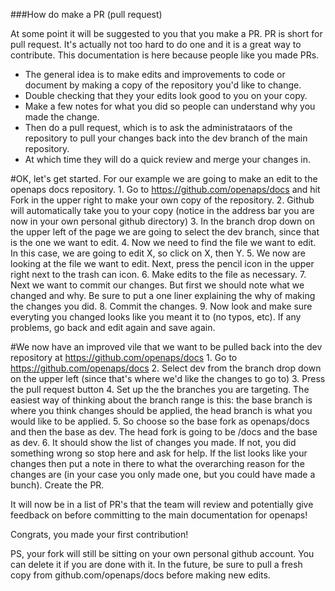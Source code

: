 ###How do make a PR (pull request)

At some point it will be suggested to you that you make a PR. PR is short for pull request. 
It's actually not too hard to do one and it is a great way to contribute. This documentation is here because people like you made PRs.

* The general idea is to make edits and improvements to code or document by making a copy of the repository you'd like to change. 
* Double checking that they your edits look good to you on your copy. 
* Make a few notes for what you did so people can understand why you made the change. 
* Then do a pull request, which is to ask the administrataors of the repository to pull your changes 
back into the dev branch of the main repository. 
* At which time they will do a quick review and merge your changes in.

#OK, let's get started. For our example we are going to make an edit to the openaps docs repository.
    1. Go to https://github.com/openaps/docs and hit Fork in the upper right to make your own copy of the repository.
    2. Github will automatically take you to your copy (notice in the address bar you are now in your own personal github directory)
    3. In the branch drop down on the upper left of the page we are going to select the dev branch, since that is the one we want to edit. 
    4. Now we need to find the file we want to edit. In this case, we are going to edit X, so click on X, then Y.
    5. We now are looking at the file we want to edit. Next, press the pencil icon in the upper right next to the trash can icon.
    6. Make edits to the file as necessary.
    7. Next we want to commit our changes. But first we should note what we changed and why. Be sure to put a one liner explaining the why of making the changes you did.
    8. Commit the changes.
    9. Now look and make sure everyting you changed looks like you meant it to (no typos, etc). If any problems, go back and edit again and save again.

#We now have an improved vile that we want to be pulled back into the dev repository at https://github.com/openaps/docs
    1. Go to https://github.com/openaps/docs
    2. Select dev from the branch drop down on the upper left (since that's where we'd like the changes to go to)
    3. Press the pull request button
    4. Set up the the branches you are targeting. The easiest way of thinking about the branch range is this: the base branch is where you think changes should be applied, the head branch is what you would like to be applied.
    5. So choose so the base fork as openaps/docs and then the base as dev. The head fork is going to be <youraccount>/docs and the base as dev. 
    6. It should show the list of changes you made. If not, you did something wrong so stop here and ask for help. If the list looks like your changes then  put a note in there to what the overarching reason for the changes are (in your case you only made one, but you could have made a bunch). Create the PR.

It will now be in a list of PR's that the team will review and potentially give feedback on before committing to the main documentation for openaps!

Congrats, you made your first contribution!

PS, your fork will still be sitting on your own personal github account. You can delete it if you are done with it. In the future, be sure to pull a fresh copy from github.com/openaps/docs before making new edits.

